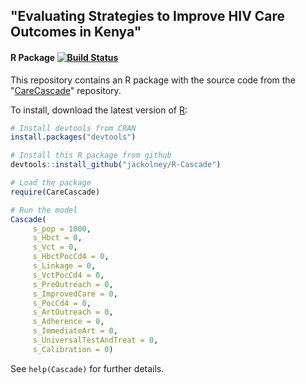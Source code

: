 ## "Evaluating Strategies to Improve HIV Care Outcomes in Kenya"
#### R Package [![Build Status](https://travis-ci.org/jackolney/R-Cascade.svg)](https://travis-ci.org/jackolney/R-Cascade)

This repository contains an R package with the source code from the "[CareCascade](https://github.com/olneyjack/CareCascade)" repository.

To install, download the latest version of [R](https://www.r-project.org/):
```R
# Install devtools from CRAN
install.packages("devtools")

# Install this R package from github
devtools::install_github("jackolney/R-Cascade")

# Load the package
require(CareCascade)

# Run the model
Cascade(
     s_pop = 1000,
     s_Hbct = 0,
     s_Vct = 0,
     s_HbctPocCd4 = 0,
     s_Linkage = 0,
     s_VctPocCd4 = 0,
     s_PreOutreach = 0,
     s_ImprovedCare = 0,
     s_PocCd4 = 0,
     s_ArtOutreach = 0,
     s_Adherence = 0,
     s_ImmediateArt = 0,
     s_UniversalTestAndTreat = 0,
     s_Calibration = 0)
```
See `help(Cascade)` for further details.